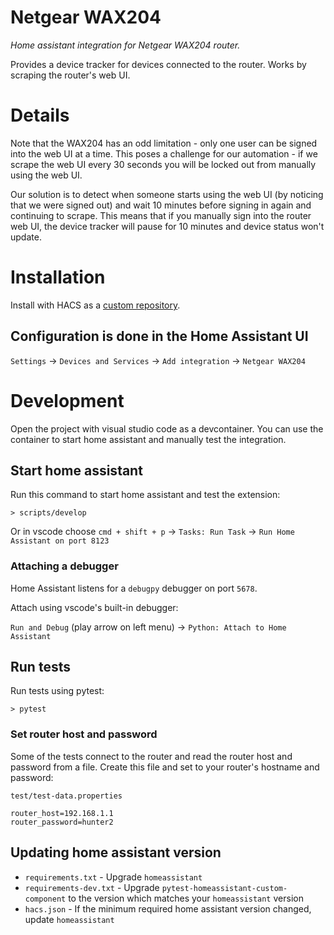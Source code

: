 # Netgear WAX204

_Home assistant integration for Netgear WAX204 router._

Provides a device tracker for devices connected to the router. Works by scraping the router's web UI.

# Details

Note that the WAX204 has an odd limitation - only one user can be signed into the web UI at a time. This poses a challenge for our automation - if we scrape the web UI every 30 seconds you will be locked out from manually
using the web UI.

Our solution is to detect when someone starts using the web UI (by noticing that we were signed out)
and wait 10 minutes before signing in again and continuing to scrape. This means that if you manually sign
into the router web UI, the device tracker will pause for 10 minutes and device status won't update.

# Installation

Install with HACS as a [custom repository](https://hacs.xyz/docs/faq/custom_repositories/).

## Configuration is done in the Home Assistant UI

`Settings` -> `Devices and Services` -> `Add integration` -> `Netgear WAX204`

# Development

Open the project with visual studio code as a devcontainer. You can use the container to start home assistant and manually test the integration.

## Start home assistant

Run this command to start home assistant and test the extension:
```
> scripts/develop
```

Or in vscode choose `cmd + shift + p` -> `Tasks: Run Task` -> `Run Home Assistant on port 8123`

### Attaching a debugger

Home Assistant listens for a `debugpy` debugger on port `5678`.

Attach using vscode's built-in debugger:

`Run and Debug` (play arrow on left menu) -> `Python: Attach to Home Assistant`

## Run tests

Run tests using pytest:
```
> pytest
```

### Set router host and password

Some of the tests connect to the router and read the router host and password from a file. Create this file and set to your router's hostname and password:

`test/test-data.properties`
```
router_host=192.168.1.1
router_password=hunter2

```

## Updating home assistant version
* `requirements.txt` - Upgrade `homeassistant`
* `requirements-dev.txt` - Upgrade `pytest-homeassistant-custom-component` to the version which matches your `homeassistant` version
* `hacs.json` - If the minimum required home assistant version changed, update `homeassistant`
